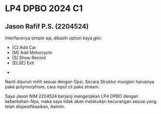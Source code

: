 # LP4 DPBO 2024 C1
## Jason Rafif P.S. (2204524)

Interfacenya simple aja, dikasih option kaya gini:
- [C] Add Car
- [M] Add Motorcycle
- [S] Show Record
- [ELSE] Exit
- > 

Nanti disuruh milih sesuai dengan Opsi, Secara Struktur mungkin harusnya pake polymorphism, cara input cli pake stream.

Saya Jason NIM 2204524 berjanji mengerjakan LP4 DPBO dengan keberkahan-Nya, maka saya tidak akan melakukan kecurangan sesuai yang telah dispesifikasikan, Aamiin.

